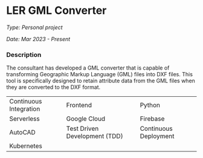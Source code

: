 # LER GML Converter

*Type: Personal project*

*Date: Mar 2023 - Present*

### Description

The consultant has developed a GML converter that is capable of transforming
Geographic Markup Language (GML) files into DXF files. This tool is specifically
designed to retain attribute data from the GML files when they are converted to
the DXF format.

<table>
    <tr>
        <td>Continuous Integration</td>
        <td>Frontend</td>
        <td>Python</td>
    </tr>
    <tr>
        <td>Serverless</td>
        <td>Google Cloud</td>
        <td>Firebase</td>
    </tr>
    <tr>
        <td>AutoCAD</td>
        <td>Test Driven Development (TDD)</td>
        <td>Continuous Deployment</td>
    </tr>
    <tr>
        <td>Kubernetes</td>
    </tr>
</table>


